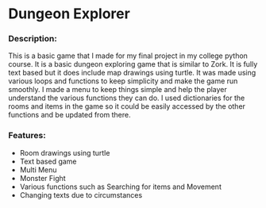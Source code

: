 # Dungeon Explorer

### Description:
This is a basic game that I made for my final project in my college python course. It is a basic dungeon exploring game that is similar to Zork. It is fully text based but it does include map drawings using turtle. It was made using various loops and functions to keep simplicity and make the game run smoothly. I made a menu to keep things simple and help the player understand the various functions they can do. I used dictionaries for the rooms and items in the game so it could be easily accessed by the other functions and be updated from there.

### Features:
- Room drawings using turtle
- Text based game
- Multi Menu
- Monster Fight
- Various functions such as Searching for items and Movement
- Changing texts due to circumstances
